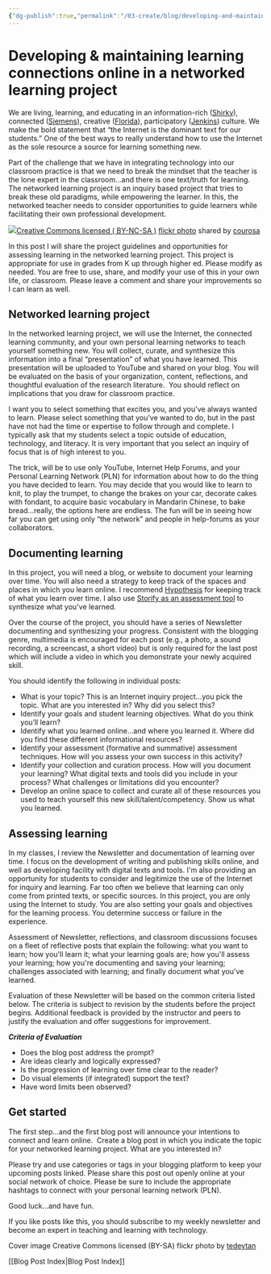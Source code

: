 ```yaml
---
{"dg-publish":true,"permalink":"/03-create/blog/developing-and-maintaining-learning-connections-online-in-a-networked-learning-project/","title":"Developing & maintaining learning connections online in a networked learning project","tags":["connected-learning","learning"]}
---
```


# Developing & maintaining learning connections online in a networked learning project

We are living, learning, and educating in an information-rich ([Shirky](http://www.amazon.com/Cognitive-Surplus-Creativity-Generosity-Connected/dp/1594202532)), connected ([Siemens](http://www.elearnspace.org/Articles/connectivism.htm)), creative ([Florida](http://www.amazon.com/The-Rise-Creative-Class-Transforming/dp/0465024769)), participatory ([Jenkins](http://www.nwp.org/cs/public/print/resource/2713)) culture. We make the bold statement that “the Internet is the dominant text for our students.” One of the best ways to really understand how to use the Internet as the sole resource a source for learning something new. 

Part of the challenge that we have in integrating technology into our classroom practice is that we need to break the mindset that the teacher is the lone expert in the classroom...and there is one text/truth for learning. The networked learning project is an inquiry based project that tries to break these old paradigms, while empowering the learner. In this, the networked teacher needs to consider opportunities to guide learners while facilitating their own professional development.

[![](images/2922421696_c747a05f3b.jpg)](http://flickr.com/photos/courosa/2922421696 "Networked Teacher Diagram - Update")[Creative Commons licensed ( BY-NC-SA )](http://creativecommons.org/licenses/by-nc-sa/2.0/) [flickr photo](http://flickr.com/photos/courosa/2922421696 "Networked Teacher Diagram - Update") shared by [courosa](http://flickr.com/people/courosa)

In this post I will share the project guidelines and opportunities for assessing learning in the networked learning project. This project is appropriate for use in grades from K up through higher ed. Please modify as needed. You are free to use, share, and modify your use of this in your own life, or classroom. Please leave a comment and share your improvements so I can learn as well.

## Networked learning project

In the networked learning project, we will use the Internet, the connected learning community, and your own personal learning networks to teach yourself something new. You will collect, curate, and synthesize this information into a final “presentation” of what you have learned. This presentation will be uploaded to YouTube and shared on your blog. You will be evaluated on the basis of your organization, content, reflections, and thoughtful evaluation of the research literature.  You should reflect on implications that you draw for classroom practice.

I want you to select something that excites you, and you've always wanted to learn. Please select something that you've wanted to do, but in the past have not had the time or expertise to follow through and complete. I typically ask that my students select a topic outside of education, technology, and literacy. It is very important that you select an inquiry of focus that is of high interest to you.

The trick, will be to use only YouTube, Internet Help Forums, and your Personal Learning Network (PLN) for information about how to do the thing you have decided to learn. You may decide that you would like to learn to knit, to play the trumpet, to change the brakes on your car, decorate cakes with fondant, to acquire basic vocabulary in Mandarin Chinese, to bake bread...really, the options here are endless. The fun will be in seeing how far you can get using only “the network” and people in help-forums as your collaborators.

## Documenting learning

In this project, you will need a blog, or website to document your learning over time. You will also need a strategy to keep track of the spaces and places in which you learn online. I recommend [Hypothesis](http://wiobyrne.com/using-hypothes-is/) for keeping track of what you learn over time. I also use [Storify as an assessment tool](http://wiobyrne.com/content-curation-using-storify-as-a-formative-assessment/) to synthesize what you've learned.

Over the course of the project, you should have a series of Newsletter documenting and synthesizing your progress. Consistent with the blogging genre, multimedia is encouraged for each post (e.g., a photo, a sound recording, a screencast, a short video) but is only required for the last post which will include a video in which you demonstrate your newly acquired skill.

You should identify the following in individual posts:

- What is your topic? This is an Internet inquiry project...you pick the topic. What are you interested in? Why did you select this?
- Identify your goals and student learning objectives. What do you think you’ll learn?
- Identify what you learned online...and where you learned it. Where did you find these different informational resources?
- Identify your assessment (formative and summative) assessment techniques. How will you assess your own success in this activity?
- Identify your collection and curation process. How will you document your learning? What digital texts and tools did you include in your process? What challenges or limitations did you encounter?
- Develop an online space to collect and curate all of these resources you used to teach yourself this new skill/talent/competency. Show us what you learned.

## Assessing learning

In my classes, I review the Newsletter and documentation of learning over time. I focus on the development of writing and publishing skills online, and well as developing facility with digital texts and tools. I'm also providing an opportunity for students to consider and legitimize the use of the Internet for inquiry and learning. Far too often we believe that learning can only come from printed texts, or specific sources. In this project, you are only using the Internet to study. You are also setting your goals and objectives for the learning process. You determine success or failure in the experience.

Assessment of Newsletter, reflections, and classroom discussions focuses on a fleet of reflective posts that explain the following: what you want to learn; how you'll learn it; what your learning goals are; how you'll assess your learning; how you're documenting and saving your learning; challenges associated with learning; and finally document what you've learned.

Evaluation of these Newsletter will be based on the common criteria listed below. The criteria is subject to revision by the students before the project begins. Additional feedback is provided by the instructor and peers to justify the evaluation and offer suggestions for improvement.

**_Criteria of Evaluation_**

- Does the blog post address the prompt?
- Are ideas clearly and logically expressed?
- Is the progression of learning over time clear to the reader?
- Do visual elements (if integrated) support the text?
- Have word limits been observed?

## Get started

The first step...and the first blog post will announce your intentions to connect and learn online.  Create a blog post in which you indicate the topic for your networked learning project. What are you interested in?

Please try and use categories or tags in your blogging platform to keep your upcoming posts linked. Please share this post out openly online at your social network of choice. Please be sure to include the appropriate hashtags to connect with your personal learning network (PLN).

Good luck...and have fun.

If you like posts like this, you should subscribe to my weekly newsletter and become an expert in teaching and learning with technology.

Cover image Creative Commons licensed (BY-SA) flickr photo by [tedeytan](https://www.flickr.com/photos/taedc/5686750571/in/photolist-9Ew5PD-eGmjcd-mRdoZx-9VLCkS-ni3GbW-bNtBQn-9VLze3-a5AmSp-8u4ubn-wSDtb-wSDpS-wSDqD-wSDrV-8BZCvh-nK58or-BRvhG-ohnH9-5Jnkqs-9Ew5JD-egrN6f-emVdH8-egrNnq-5zPm5u-dMxdhX-nFXNmr-gfTav-dMxeAT-52kaqt-6EryDL-7w564c-9F32ya-kWCCLT-kWCwee-kWDb4F-kWDZSN-MiJ28-aUnJn8-fEznQK-2iQ7Wu-6AUcBr-5KzsAp-egm4P4-gARitQ-6AYnTQ-7ZdXuB-48a6CC-c1ypxj-Bjhid-nqYiRg-BDbsD)

[[Blog Post Index\|Blog Post Index]]